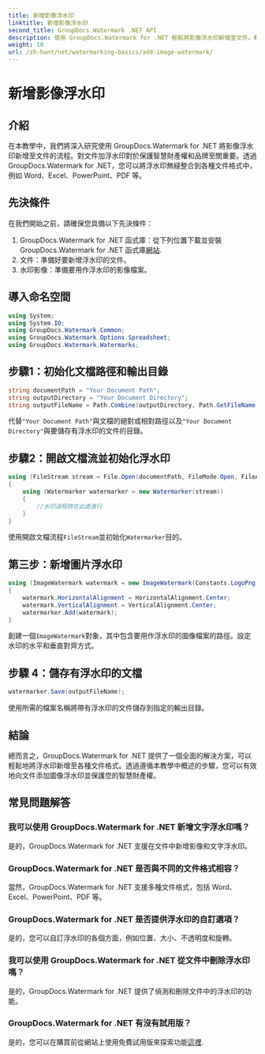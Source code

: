 ```yaml
---
title: 新增影像浮水印
linktitle: 新增影像浮水印
second_title: GroupDocs.Watermark .NET API
description: 使用 GroupDocs.Watermark for .NET 輕鬆將影像浮水印新增至文件。輕鬆保護您的智慧財產權。
weight: 10
url: /zh-hant/net/watermarking-basics/add-image-watermark/
---
```


# 新增影像浮水印

## 介紹
在本教學中，我們將深入研究使用 GroupDocs.Watermark for .NET 將影像浮水印新增至文件的流程。對文件加浮水印對於保護智慧財產權和品牌至關重要。透過 GroupDocs.Watermark for .NET，您可以將浮水印無縫整合到各種文件格式中，例如 Word、Excel、PowerPoint、PDF 等。
## 先決條件
在我們開始之前，請確保您具備以下先決條件：
1.  GroupDocs.Watermark for .NET 函式庫：從下列位置下載並安裝 GroupDocs.Watermark for .NET 函式庫[網站](https://releases.groupdocs.com/Watermark/net/).
2. 文件：準備好要新增浮水印的文件。
3. 水印影像：準備要用作浮水印的影像檔案。

## 導入命名空間
```csharp
using System;
using System.IO;
using GroupDocs.Watermark.Common;
using GroupDocs.Watermark.Options.Spreadsheet;
using GroupDocs.Watermark.Watermarks;
```
## 步驟1：初始化文檔路徑和輸出目錄
```csharp
string documentPath = "Your Document Path";
string outputDirectory = "Your Document Directory";
string outputFileName = Path.Combine(outputDirectory, Path.GetFileName(documentPath));
```
代替`"Your Document Path"`與文檔的絕對或相對路徑以及`"Your Document Directory"`與要儲存有浮水印的文件的目錄。
## 步驟2：開啟文檔流並初始化浮水印
```csharp
using (FileStream stream = File.Open(documentPath, FileMode.Open, FileAccess.ReadWrite))
{
    using (Watermarker watermarker = new Watermarker(stream))
    {
        //水印過程將在此處進行
    }
}
```
使用開啟文檔流程`FileStream`並初始化`Watermarker`目的。
## 第三步：新增圖片浮水印
```csharp
using (ImageWatermark watermark = new ImageWatermark(Constants.LogoPng))
{
    watermark.HorizontalAlignment = HorizontalAlignment.Center;
    watermark.VerticalAlignment = VerticalAlignment.Center;
    watermarker.Add(watermark);
}
```
創建一個`ImageWatermark`對象，其中包含要用作浮水印的圖像檔案的路徑。設定水印的水平和垂直對齊方式。
## 步驟 4：儲存有浮水印的文檔
```csharp
watermarker.Save(outputFileName);
```
使用所需的檔案名稱將帶有浮水印的文件儲存到指定的輸出目錄。

## 結論
總而言之，GroupDocs.Watermark for .NET 提供了一個全面的解決方案，可以輕鬆地將浮水印新增至各種文件格式。透過遵循本教學中概述的步驟，您可以有效地向文件添加圖像浮水印並保護您的智慧財產權。
## 常見問題解答
### 我可以使用 GroupDocs.Watermark for .NET 新增文字浮水印嗎？
是的，GroupDocs.Watermark for .NET 支援在文件中新增影像和文字浮水印。
### GroupDocs.Watermark for .NET 是否與不同的文件格式相容？
當然，GroupDocs.Watermark for .NET 支援多種文件格式，包括 Word、Excel、PowerPoint、PDF 等。
### GroupDocs.Watermark for .NET 是否提供浮水印的自訂選項？
是的，您可以自訂浮水印的各個方面，例如位置、大小、不透明度和旋轉。
### 我可以使用 GroupDocs.Watermark for .NET 從文件中刪除浮水印嗎？
是的，GroupDocs.Watermark for .NET 提供了偵測和刪除文件中的浮水印的功能。
### GroupDocs.Watermark for .NET 有沒有試用版？
是的，您可以在購買前從網站上使用免費試用版來探索功能[這裡](https://releases.groupdocs.com/).
